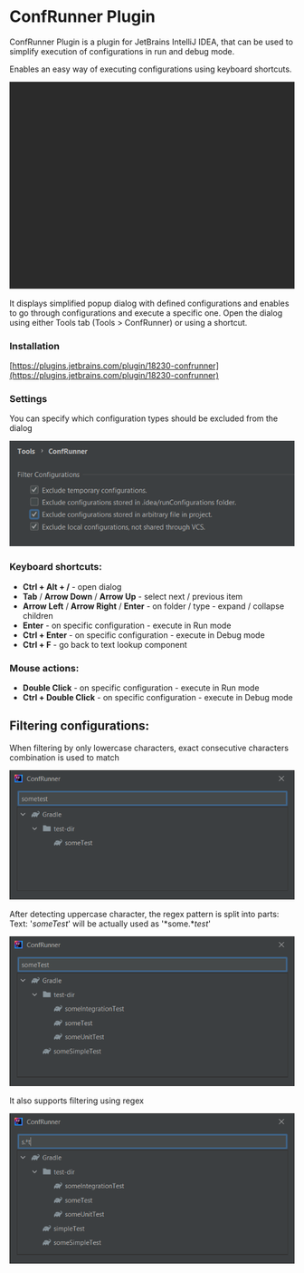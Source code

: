 # ConfRunner Plugin

ConfRunner Plugin is a plugin for JetBrains IntelliJ IDEA, that can be used to simplify execution of configurations in run and debug mode.

Enables an easy way of executing configurations using keyboard shortcuts.

![image info](screenshots/dialog.gif)

It displays simplified popup dialog with defined configurations and enables to go through configurations and execute a
specific one. Open the dialog using either Tools tab (Tools > ConfRunner) or using a shortcut.

### Installation
[https://plugins.jetbrains.com/plugin/18230-confrunner](https://plugins.jetbrains.com/plugin/18230-confrunner)

### Settings

You can specify which configuration types should be excluded from the dialog

![image info](screenshots/settings.PNG)

### Keyboard shortcuts:

* **Ctrl + Alt + /** - open dialog
* **Tab** / **Arrow Down** / **Arrow Up** - select next / previous item
* **Arrow Left** / **Arrow Right** / **Enter** - on folder / type - expand / collapse children
* **Enter** - on specific configuration - execute in Run mode
* **Ctrl + Enter** - on specific configuration - execute in Debug mode
* **Ctrl + F** - go back to text lookup component

### Mouse actions:

* **Double Click** - on specific configuration - execute in Run mode
* **Ctrl + Double Click** - on specific configuration - execute in Debug mode

## Filtering configurations:

When filtering by only lowercase characters, exact consecutive characters combination is used to match

![image info](screenshots/filterLowercase.PNG)

After detecting uppercase character, the regex pattern is split into parts:
Text: '*someTest*' will be actually used as '*some.**test*'

![image info](screenshots/filterUppercase.PNG)

It also supports filtering using regex

![image info](screenshots/filterRegex.PNG)
